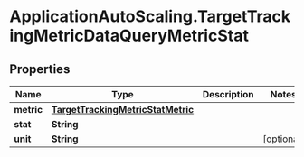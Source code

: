 # ApplicationAutoScaling.TargetTrackingMetricDataQueryMetricStat

## Properties

Name | Type | Description | Notes
------------ | ------------- | ------------- | -------------
**metric** | [**TargetTrackingMetricStatMetric**](TargetTrackingMetricStatMetric.md) |  | 
**stat** | **String** |  | 
**unit** | **String** |  | [optional] 



